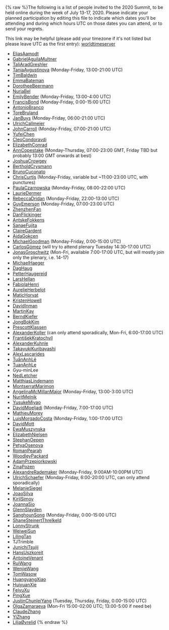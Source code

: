 {% raw %}The following is a list of people invited to the 2020 Summit, to be held
online during the week of July 13-17, 2020. Please indicate your planned
participation by editing this file to indicate which dates you'll be
attending and during which hours UTC on those dates you can attend, or
to send your regrets.

This link may be helpful (please add your timezone if it's not listed
but please leave UTC as the first entry):
[worldtimeserver](https://www.worldtimeserver.com/meeting-planner-times.aspx?&L0=UTC&Day=13&Mon=7&Y=2020&L1=US-WA&L2=SG&L3=BR-RJ&L4=&L5=&L6=&L7=)

- [EliasAamodt](/EliasAamodt)
- [GabrielAguilaMultner](/GabrielAguilaMultner)
- [TaliAradGreshler](../TaliAradGreshler)
- [TaniaAvgustinova](../TaniaAvgustinova) (Monday-Friday, 13:00-21:00
UTC)
- [TimBaldwin](../TimBaldwin)
- [EmmaBateman](../EmmaBateman)
- [DorotheeBeermann](/DorotheeBeermann)
- [NuriaBel](/NuriaBel)
- [EmilyBender](../EmilyBender) (Monday-Friday, 13:00-4:00 UTC)
- [FrancisBond](../FrancisBond) (Monday-Friday, 0:00-15:00 UTC)
- [AntonioBranco](../AntonioBranco)
- [ToreBruland](/ToreBruland)
- [JanBuys](../JanBuys) (Monday-Friday, 06:00-21:00 UTC)
- [UlrichCallmeier](/UlrichCallmeier)
- [JohnCarroll](../JohnCarroll) (Monday-Friday, 07:00-21:00 UTC)
- [YufeiChen](/YufeiChen)
- [CleoCondoravdi](/CleoCondoravdi)
- [ElizabethConrad](/ElizabethConrad)
- [AnnCopestake](../AnnCopestake) (Monday-Thursday, 07:00-23:00 GMT,
Friday TBD but probably 13:00 GMT onwards at best)
- [JoshuaCrowgey](../JoshuaCrowgey)
- [BertholdCrysmann](../BertholdCrysmann)
- [BrunoCuconato](/BrunoCuconato)
- [ChrisCurtis](../ChrisCurtis) (Monday-Friday, variable but
\~11:00-23:00 UTC, with punctures)
- [PaulaCzarnowska](/PaulaCzarnowska) (Monday-Friday, 08:00-22:00 UTC)
- [LaurieDermer](/LaurieDermer)
- [RebeccaDridan](../RebeccaDridan) (Monday-Friday, 22:00-13:00 UTC)
- [GuyEmerson](../GuyEmerson) (Monday-Friday, 07:00-23:00 UTC)
- [ZhenzhenFan](/ZhenzhenFan)
- [DanFlickinger](../DanFlickinger)
- [AntskeFokkens](../AntskeFokkens)
- [SanaeFujita](/SanaeFujita)
- [ClaireGardent](/ClaireGardent)
- [AjdaGokcen](/AjdaGokcen)
- [MichaelGoodman](../MichaelGoodman) (Monday-Friday, 0:00-15:00 UTC)
- [CarlosGómez](/CarlosG%C3%B3mez) (will try to attend plenary Tuesday
14:30-17:00 UTC)
- [JonasGroschwitz](/JonasGroschwitz) (Mon-Fri, available 7:00-17:00
UTC, but will mostly join only the plenary, i.e. 14-17)
- [MichaelHaeger](/MichaelHaeger)
- [DagHaug](/DagHaug)
- [PetterHaugereid](../PetterHaugereid)
- [LarsHellan](/LarsHellan)
- [FabiolaHenri](/FabiolaHenri)
- [AurelieHerbelot](/AurelieHerbelot)
- [MaticHorvat](/MaticHorvat)
- [KristenHowell](/KristenHowell)
- [DavidInman](/DavidInman)
- [MartinKay](/MartinKay)
- [BerndKiefer](../BerndKiefer)
- [JongBokKim](../JongBokKim)
- [PrescottKlassen](/PrescottKlassen)
- [AlexanderKoller](../AlexanderKoller) (can only attend sporadically,
Mon-Fri, 6:00-17:00 UTC)
- [FrantišekKratochvíl](/Franti%C5%A1ekKratochv%C3%ADl)
- [AlexanderKuhnle](/AlexanderKuhnle)
- [TakayukiKuribayashi](/TakayukiKuribayashi)
- [AlexLascarides](../AlexLascarides)
- [TuấnAnhLê](/Tu%E1%BA%A5nAnhL%C3%AA)
- [TuanAnhLe](../TuanAnhLe)
- Gyu-minLee
- [NedLetcher](../NedLetcher)
- [MatthiasLindemann](/MatthiasLindemann)
- [MontserratMarimon](/MontserratMarimon)
- [AngelinaMcMillanMajor](/AngelinaMcMillanMajor) (Monday-Friday,
13:00-3:00 UTC)
- [NuritMelnik](../NuritMelnik)
- [YusukeMiyao](/YusukeMiyao)
- [DavidMoeljadi](../DavidMoeljadi) (Monday-Friday, 7:00-17:00 UTC)
- [MathieuMorey](/MathieuMorey)
- [LuisMorgadoCosta](../LuisMorgadoCosta) (Monday-Friday, 1:00-17:00 UTC)
- [DavidMott](../DavidMott)
- [EwaMuszynska](/EwaMuszynska)
- [ElizabethNielsen](/ElizabethNielsen)
- [StephanOepen](../StephanOepen)
- [PetyaOsenova](../PetyaOsenova)
- [RomanPearah](/RomanPearah)
- [WoodleyPackard](/WoodleyPackard)
- [AdamPrzepiorkowski](/AdamPrzepiorkowski)
- [ZinaPozen](../ZinaPozen)
- [AlexandreRademaker](../AlexandreRademaker) (Monday-Friday,
9:00AM-10:00PM UTC)
- [UlrichSchaefer](../UlrichSchaefer) (Monday-Friday, 6:00-20:00 UTC, can
only attend sporadically)
- [MelanieSiegel](/MelanieSiegel)
- [JoaoSilva](../JoaoSilva)
- [KirilSimov](/KirilSimov)
- [JoannaSio](/JoannaSio)
- [GlennSlayden](../GlennSlayden)
- [SanghounSong](../SanghounSong) (Monday-Friday, 0:00-15:00 UTC)
- [ShaneSteinertThrelkeld](/ShaneSteinertThrelkeld)
- [LonnyStrunk](/LonnyStrunk)
- [WeiweiSun](../WeiweiSun)
- [LilingTan](../LilingTan)
- TJTrimble
- [JunichiTsujii](/JunichiTsujii)
- [HansUszkoreit](../HansUszkoreit)
- [AntoineVenant](/AntoineVenant)
- [RuiWang](/RuiWang)
- [WenjieWang](../WenjieWang)
- [TomWasow](/TomWasow)
- [HuangyangXiao](/HuangyangXiao)
- [HuiyuanXie](/HuiyuanXie)
- [FeiyuXu](../FeiyuXu)
- [PingXue](/PingXue)
- [JustinChunleiYang](../JustinChunleiYang) (Tuesday, Thursday, Friday,
0:00-15:00 UTC)
- [OlgaZamaraeva](../OlgaZamaraeva) (Mon-Fri 15:00-02:00 UTC; 13:00-5:00
if need be)
- [ClaudeZhang](/ClaudeZhang)
- [YiZhang](../YiZhang)
- [LiljaØvrelid](/Lilja%C3%98vrelid)
<update date omitted for speed>{% endraw %}